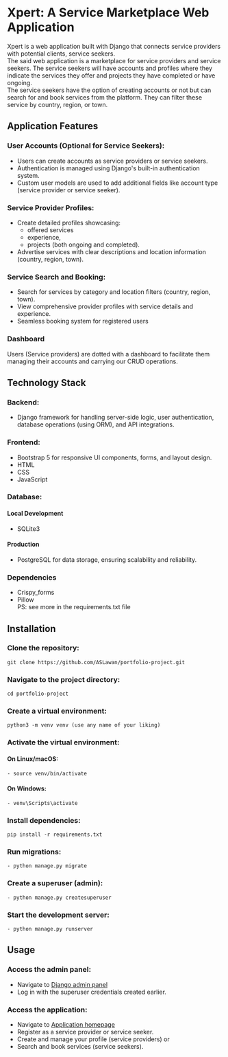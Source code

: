 # Xpert: A Service Marketplace Web Application

Xpert is a web application built with Django that connects service providers with potential clients, service seekers.  
The said web application is a marketplace for service providers and service seekers.  The service seekers will have accounts and profiles where they indicate the services they offer and projects they have completed or have ongoing.  
The service seekers have the option of creating accounts or not but can search for and book services from the platform. They can filter these service by country, region, or town.

## Application Features

### User Accounts (Optional for Service Seekers):
- Users can create accounts as service providers or service seekers.  
- Authentication is managed using Django's built-in authentication system.  
- Custom user models are used to add additional fields like account type (service provider or service seeker).

### Service Provider Profiles:
- Create detailed profiles showcasing: 
    - offered services  
    - experience,   
    - projects (both ongoing and completed).    
- Advertise services with clear descriptions and location information (country, region, town).  

### Service Search and Booking:  
- Search for services by category and location filters (country, region, town).  
- View comprehensive provider profiles with service details and experience.  
- Seamless booking system for registered users

### Dashboard
Users (Service providers) are dotted with a dashboard to facilitate them managing their accounts and carrying our CRUD operations. 


## Technology Stack

### Backend:  
- Django framework for handling server-side logic, user authentication,   
database operations (using ORM), and API integrations.

### Frontend: 
- Bootstrap 5 for responsive UI components, forms, and layout design.  
- HTML   
- CSS  
- JavaScript  

### Database: 

#### Local Development
- SQLite3  

#### Production
- PostgreSQL for data storage, ensuring scalability and reliability.

### Dependencies
- Crispy_forms  
- Pillow  
PS: see more in the requirements.txt file

## Installation

### Clone the repository:
```
git clone https://github.com/ASLawan/portfolio-project.git
```

### Navigate to the project directory:
```
cd portfolio-project
```

### Create a virtual environment:
```
python3 -m venv venv (use any name of your liking)
```

### Activate the virtual environment:

 #### On Linux/macOS:
 ```
 - source venv/bin/activate
 ```

#### On Windows:
```
- venv\Scripts\activate
```

### Install dependencies:
```
pip install -r requirements.txt
```

### Run migrations:
```
- python manage.py migrate
```
### Create a superuser (admin):
```
- python manage.py createsuperuser
```
### Start the development server:
```
- python manage.py runserver
```

## Usage

### Access the admin panel:  
- Navigate to [Django admin panel](http://127.0.0.1:8000/admin)  
- Log in with the superuser credentials created earlier.

### Access the application:
- Navigate to [Application homepage](http://127.0.0.1:8000/)  
- Register as a service provider or service seeker.  
- Create and manage your profile (service providers) or   
- Search and book services (service seekers).